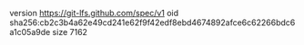 version https://git-lfs.github.com/spec/v1
oid sha256:cb2c3b4a62e49cd241e62f9f42edf8ebd4674892afce6c62266bdc6a1c05a9de
size 7162
